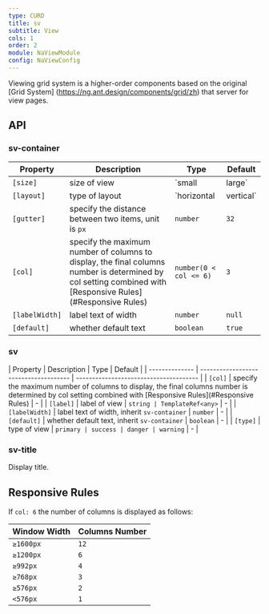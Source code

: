 ```yaml
---
type: CURD
title: sv
subtitle: View
cols: 1
order: 2
module: NaViewModule
config: NaViewConfig
---
```


Viewing grid system is a higher-order components based on the original [Grid System] (https://ng.ant.design/components/grid/zh) that server for view pages.

## API

### sv-container

| Property           | Description                 | Type                    | Default       |
| -------------- | -------------------- | ----------------------- | ------------ |
| `[size]`       | size of view         | `small | large`         | `large`      |
| `[layout]`     | type of layout       | `horizontal | vertical` | `horizontal` |
| `[gutter]`     | specify the distance between two items, unit is `px`  | `number`                | `32`         |
| `[col]`        | specify the maximum number of columns to display, the final columns number is determined by col setting combined with [Responsive Rules](#Responsive Rules)   | `number(0 < col <= 6)`                | `3`          |
| `[labelWidth]` | label text of width  | `number`                | `null`       |
| `[default]`    | whether default text | `boolean`               | `true`       |

### sv

| Property       | Description                           | Type             | Default |
| -------------- | ------------------------------------- | -------------------------------------- |
| `[col]`        | specify the maximum number of columns to display, the final columns number is determined by col setting combined with [Responsive Rules](#Responsive Rules) | - |
| `[label]`      | label of view                                  | `string | TemplateRef<any>`            | - |
| `[labelWidth]` | label text of width, inherit `sv-container`     | `number`                               | - |
| `[default]`    | whether default text, inherit `sv-container` | `boolean`                              | - |
| `[type]`       | type of view                  | `primary | success | danger | warning` | - |

### sv-title

Display title.

## Responsive Rules

If `col: 6` the number of columns is displayed as follows:

| Window Width  | Columns Number |
| --------- | -------- |
| `≥1600px` | `12`     |
| `≥1200px` | `6`      |
| `≥992px`  | `4`      |
| `≥768px`  | `3`      |
| `≥576px`  | `2`      |
| `<576px`  | `1`      |
